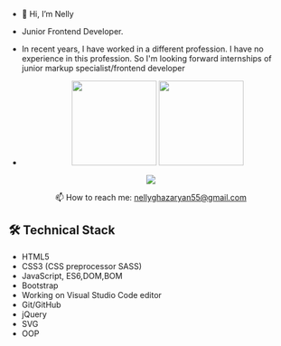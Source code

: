- 👋 Hi, I’m Nelly
- Junior Frontend Developer. 
- In recent years, I have worked in a different profession. I have no experience in this profession. So I'm looking forward internships of junior markup specialist/frontend developer

- <p align='center'>
   <a href="https://github-readme-stats.vercel.app/api?username=NellyGh&show_icons=true&count_private=true"><img
           height=150
           src="https://github-readme-stats.vercel.app/api?username=NellyGh&show_icons=true&count_private=true"/></a>
   <a href="https://github.com/NellyGh/github-readme-stats"><img height=150
                                                                  src="https://github-readme-stats.vercel.app/api/top-langs/?username=NellyGh&layout=compact"/></a>
</p>

<p align='center'>
   <a href="https://t.me/NG0590">
       <img src="https://img.shields.io/badge/Telegram-2CA5E0?style=for-the-badge&logo=telegram&logoColor=white"/>
   </a>
<p align='center'>
   📫 How to reach me: <a href='mailto:nellyghazaryan55@gmail.com'>nellyghazaryan55@gmail.com</a>
</p>



## 🛠 Technical Stack
* HTML5 
* CSS3 (CSS preprocessor SASS)
* JavaScript, ES6,DOM,BOM
* Bootstrap 
* Working on Visual Studio Code editor
* Git/GitHub
* jQuery
* SVG
* OOP





<!---
NellyGh/NellyGh is a ✨ special ✨ repository because its `README.md` (this file) appears on your GitHub profile.
You can click the Preview link to take a look at your changes.
--->
